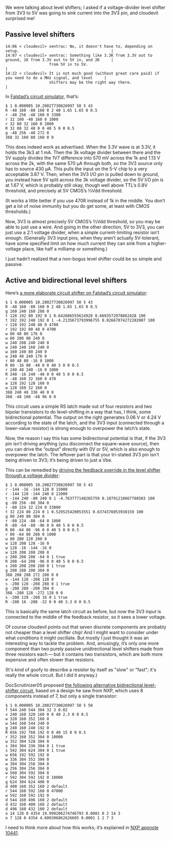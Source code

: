 We were talking about level shifters; I asked if a voltage-divider
level shifter from 3V3 to 5V was going to sink current into the 3V3
pin, and cloudevil surprised me!

Passive level shifters
----------------------

    14:06 < cloudevil> xentrac: No, it doesn't have to, depending on setup.                                        |
    14:07 < cloudevil> xentrac: Something like 3.3K from 3.3V out to ground, 1K from 3.3V out to 5V in, and 2K     |
                       from 5V in to 5V.                                                                           |
    14:22 < cloudevil> It is not much good (without great care paid) if you need to do a MHz signal, and level     |
                       shifters may be the right way there.                                                        |

In [Falstad’s circuit simulator][0], that’s:

    $ 1 0.000005 10.20027730826997 50 5 43
    R -48 160 -80 160 0 2 40 1.65 1.65 0 0.5
    r -48 256 -48 160 0 3300
    r 32 160 -48 160 0 1000
    r 32 80 32 160 0 2000
    R 32 80 32 48 0 0 40 5 0 0 0.5
    g -48 256 -48 272 0
    368 32 160 80 160 0 0

[0]: https://www.falstad.com/circuit/circuitjs.html?ctz=CQAgjCAMB0l3BWcMBMcUHYMGZIA4UA2ATmIxAUgpABZsAoAJRAFoa9xCqW8qwuoIFLT7RCSMGKRUYCegCdW7IQkJKO-GSGy5IC7cM3rOWsPH3ZhvAycFo4TG9cu0OWmlWmDZ9AObGUVQCMYT1sQg4XI2sjGXogA

This does indeed work as advertised.  When the 3.3V wave is at 3.3V,
it holds the 3k3 at 1 mA.  Then the 3k voltage divider between there
and the 5V supply divides the 1V7 difference into 570 mV across the 1k
and 1.13 V across the 2k, with the same 570 μA through both, so the
3V3 source only has to source 430 μA.  This pulls the input on the 5-V
chip to a very acceptable 3.87 V.  Then, when the 3V3 I/O pin is
pulled down to ground, you instead have 5V split across the 3k voltage
divider, so the 5V I/O pin is at 1.67 V, which is probably still okay,
though well above TTL’s 0.8V threshold, and precisely at 5V CMOS’s
⅓Vdd threshold.

(It works a little better if you use 470R instead of 1k in the middle.
You don’t get a lot of noise immunity but you do get some, at least
with CMOS thresholds.)

Now, 3V3 is almost precisely 5V CMOS’s ⅔Vdd threshold, so you may be
able to just use a wire.  And going in the other direction, 5V to 3V3,
you can just use a 2:1 voltage divider, when a simple current-limiting
resistor isn’t enough.  (Generally 3V3 input pins, when they aren’t
actually 5V-tolerant, have some specified limit on how much current
they can sink from a higher-voltage place, like half a milliamp or
something.)

I just hadn’t realized that a non-bogus level shifter could be so
simple and passive.

Active and bidirectional level shifters
---------------------------------------

Here’s [a more elaborate circuit shifter on Falstad’s circuit
simulator][1]:

    $ 1 0.000005 10.20027730826997 50 5 43
    R -48 160 -80 160 0 2 40 1.65 1.65 0 0.5
    g 160 240 160 288 0
    t 128 192 80 192 0 1 0.642686555624928 0.6693572978862428 100
    t 192 192 240 192 0 1 -4.2135673793996755 0.02667074272282007 100
    r 128 192 240 48 0 4700
    r 192 192 80 48 0 4700
    w 80 48 80 176 0
    w 80 208 80 240 0
    w 240 208 240 240 0
    w 240 240 160 240 0
    w 160 240 80 240 0
    w 240 48 240 176 0
    r 80 48 80 -16 0 1000
    R 80 -16 80 -48 0 0 40 5 0 0 0.5
    r 240 48 240 -16 0 1000
    R 240 -16 240 -48 0 0 40 5 0 0 0.5
    r -48 160 32 160 0 470
    w 128 192 128 160 0
    w 128 160 32 160 0
    368 240 48 336 48 0 0
    368 -48 160 -48 96 0 0

[1]: https://www.falstad.com/circuit/circuitjs.html?ctz=CQAgjCAMB0l3BWcMBMcUHYMGZIA4UA2ATmIxAUgpABZsAoAJRAFoa9xCqW8qwuoIFLT7RCSMGKRUYCegHNOVFDT4CUeDpHoAXcBvDFhvQ8L5QxNInnEIEhFUYIXCJbAgwoymh1eLJtPTAjUyFVUPM2aBQwd0IcDGJsUlctWCJ4yAwrTw084TA4egAnfQ5g4RUqdkEaDCLSitCTGur67QB3EBaOEzAMQih6LpM0XuVwzrDlfGm5qaq5-gmZYaU50cm1xZrF-sHtUp7u7n5BQqLmExYz69baqmlBWRK53fCbg4DtZkXPubYWge1BkFjkpUB62wBQEbSmYAMTQR5Vha2RUJhq2whA4Ow42GxtCB2mxHEhy1YNWIX20QA

This circuit uses a simple RS latch made out of four resistors and two
bipolar transistors to do level-shifting in a way that has, I think,
some bidirectional potential.  The output on the right generates
0.06 V or 4.24 V according to the state of the latch, and the 3V3
input (connected through a lower-value resistor) is strong enough to
overpower the latch’s state.

Now, the reason I say this has some bidirectional potential is that,
if the 3V3 pin isn’t driving anything (you disconnect the square-wave
source), then you can drive the “output” directly with 0V or 5V, which
is also enough to overpower the latch.  The leftover part is that your
tri-stated 3V3 pin isn't being driven to 3V3; it’s being driven to
just a Vbe.

This can be remedied by [driving the feedback override in the level
shifter through a voltage divider][2]:

    $ 1 0.000005 10.20027730826997 50 5 43
    r -144 -16 -144 128 0 15000
    r -144 128 -144 240 0 22000
    t -144 240 -80 240 0 1 -4.763777148265759 0.10791218667768503 100
    g -80 256 -80 304 0
    r -80 224 32 224 0 33000
    t 32 224 80 224 0 1 0.529525420053551 0.6374376053938159 100
    g 80 240 80 304 0
    r -80 224 -80 -64 0 1000
    R -80 -64 -80 -96 0 0 40 5 0 0 0.5
    R 80 -64 80 -96 0 0 40 5 0 0 0.5
    r 80 -64 80 208 0 1000
    w 80 208 128 208 0
    w 128 208 128 -16 0
    w 128 -16 -144 -16 0
    w 128 208 208 208 0
    s 208 208 208 -64 0 1 true
    R 208 -64 208 -96 0 0 40 5 0 0 0.5
    s 208 208 208 288 0 1 true
    g 208 288 208 304 0
    368 208 208 272 208 0 0
    w -144 128 -208 128 0
    s -208 128 -208 288 0 1 true
    g -208 288 -208 304 0
    368 -208 128 -272 128 0 0
    s -208 128 -208 16 0 1 true
    R -208 16 -208 -32 0 0 40 3.3 0 0 0.5

[2]: https://www.falstad.com/circuit/circuitjs.html?ctz=CQAgjCAMB0l3BWcMBMcUHYMGZIA4UA2ATmIxAUgpABZsAoAJxAFowabWxCuPwU8UcJThNenMAPEgUNKlRRpRAF2myqLPArlCILGtAyFsWDOwKEEGBMSjQwkDMUlg8hQlkJ4axQQ8j0AOasWjIIPJpUuJwBzJEysiDYKAkxSbgqSSmKnKE5unYIKMRFCDRKCNhlBHbGGHRGkJXE2HhgCH6iwXk6odFQYvH58SyEaf4BAEohGmMzrMQ88rRUSMswCPTToaO5GotCVDprh9CbzDtzefi68PQA7iDXflJoggGPkoJv-IJsSw9flwIuxOP8Bp9Xjcfj8AgBnGTQpF-OZUCDKRgAVwApltESjOD8WAdlsdDoV6AiYciZHh3uAQBicUF8bTvjd+gFsF5WTCMNkbvJAWw+F9WD8xfDxTcxSwYXSCkzccE5dCFarBJz6Ny-hKpHL+UChQiNUDTdxFVjcdNzREiclyTpsNBsOSNvQgA

This is basically the same latch circuit as before, but now the 3V3
input is connected to the middle of the feedback resistor, so it sees
a lower voltage.

Of course cloudevil points out that seven discrete components are
probably not cheaper than a level shifter chip!  And I might want to
consider under what conditions it might oscillate.  But mostly I just
thought it was an interesting way to tackle the problem.  And,
amusingly, it’s only one more component than two purely passive
unidirectional level shifters made from three resistors each — but it
contains two transistors, which are both more expensive and often
slower than resistors.

(It's kind of goofy to describe a resistor by itself as "slow" or
"fast"; it's really the whole circuit.  But I did it anyway.)

DocScrutinizer05 proposed [the following alternative bidirectional
level-shifter circuit][3], based on a design he saw from NXP, which
uses 8 components instead of 7, but only a single transistor:

    $ 1 0.000005 10.20027730826997 50 5 50
    f 544 240 544 304 32 3 0.02
    v 240 160 320 160 0 0 40 2.3 0 0 0.5
    w 320 160 352 160 0
    w 544 160 544 240 0
    g 240 160 240 192 0
    R 656 192 768 192 0 0 40 15 0 0 0.5
    r 352 160 352 304 0 10000
    w 352 304 528 304 0
    s 304 304 336 304 0 1 true
    s 592 304 624 304 0 1 true
    w 656 192 592 192 0
    w 336 304 352 304 0
    w 304 304 256 304 0
    g 256 304 256 384 0
    w 560 304 592 304 0
    r 592 304 592 192 0 10000
    g 624 304 624 400 0
    d 400 160 352 160 2 default
    r 544 160 592 160 0 47000
    w 592 160 592 192 0
    d 544 160 496 160 2 default
    d 432 160 400 160 2 default
    d 496 160 432 160 2 default
    o 14 128 0 4354 19.999206274746793 0.0001 0 2 14 3
    o 7 128 0 4354 4.600396862626605 0.0001 1 2 7 3

[3]: http://www.falstad.com/circuit/circuitjs.html?ctz=CQAgjCAMB0l3BWcMBMcUHYMGZIA4UA2ATmIxAUgosgCgAzCgFiZBSaoRZF1exR5RYKWgDc2HcISr8qYaVEWSU0bIqowEtAO480UmQgHyNO5qxPmJpgObWD9sMQF0ASiEIJC4ZyAyE8HxclOSQNIS0AJx4jB2xY3kUweDpdeIFEo0DEugBnHkg+Qp5sbxzwEAAXSIBXAFNafIRfRMJ2AtY5KtqG3U9vJwFm419UkrLi9I6oM0TElC9pujsFidZVnjxOsy8ZYuGl2miDzN9BpJTaOzai1huQDlMAEwe4ONjLASe6+gBDGoANpUjlZLAdLFQmBh4DszgpwaNaC8uBYFExiAMFF8fv8gUiHvwHI8HNi-oDgS90ZjIYTPiBvmS8QB7cAWFCBGlcHzQUjOSBtDBQpiEDDENQweAQKjGPi0FnkMDspTxVhMaDSSDYDF4Nq66RhWBwCAQATkbC0IA

I need to think more about how this works; it’s explained in [NXP
appnote 10441][4].

[4]: https://www.nxp.com/docs/en/application-note/AN10441.pdf
